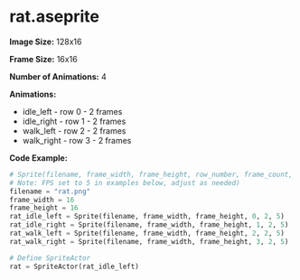 # rat.aseprite
**Image Size:** 128x16

**Frame Size:** 16x16

**Number of Animations:** 4

**Animations:**
- idle_left - row 0 - 2 frames
- idle_right - row 1 - 2 frames
- walk_left - row 2 - 2 frames
- walk_right - row 3 - 2 frames

**Code Example:**
```python
# Sprite(filename, frame_width, frame_height, row_number, frame_count, fps)
# Note: FPS set to 5 in examples below, adjust as needed)
filename = "rat.png"
frame_width = 16
frame_height = 16
rat_idle_left = Sprite(filename, frame_width, frame_height, 0, 2, 5)
rat_idle_right = Sprite(filename, frame_width, frame_height, 1, 2, 5)
rat_walk_left = Sprite(filename, frame_width, frame_height, 2, 2, 5)
rat_walk_right = Sprite(filename, frame_width, frame_height, 3, 2, 5)

# Define SpriteActor
rat = SpriteActor(rat_idle_left)
```
